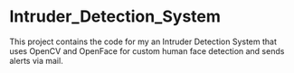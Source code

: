 # Intruder_Detection_System
This project contains the code for my an Intruder Detection System that uses OpenCV and OpenFace for custom human face detection and sends alerts via mail.
